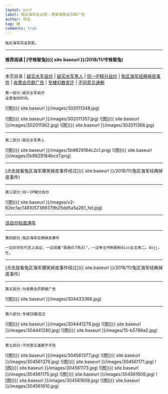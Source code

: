 ```yaml
---
layout: post
label: 兔区海军名远扬——更新收费会员群广告
author: 佚名
tag: 锤
comments: true
---
```


    兔区海军风采剪影。

---

#### 推荐阅读 \| [守株智兔]({{ site.baseurl }}/2018/11/守株智兔) 

---
本页目录 \| [疑买水军自炒](#dxjje) \| [疑买水军黑人](#dxjja) \| [同一IP精分自炒](#dxjjb) \| [兔区海军经典掉皮事件](#dxjjc) \| [收费会员群广告](#dxjjd) \| [专楼ID数变迁](#dxjjf) \| [不同意见速删](#dxjjg) 



<a class="anchor" name="dxjje"></a>

    第一部分:疑买水军自炒
    注意发帖时间。

![图]({{ site.baseurl }}/images/302011348.jpg)

![图]({{ site.baseurl }}/images/302011357.jpg)
![图]({{ site.baseurl }}/images/302011362.jpg)
![图]({{ site.baseurl }}/images/302011368.jpg)

---

<a class="anchor" name="dxjja"></a>

    第二部分:疑买水军黑人

![图]({{ site.baseurl }}/images/5b9829164c2c1.png)
![图]({{ site.baseurl }}/images/5b9829184bcd7.png)

---

[点击就看兔区海军爆笑掉皮事件经过]({{ site.baseurl }}/2018/11/兔区海军经典掉皮事件)


---

<a class="anchor" name="dxjjb"></a>

    第三部分:同一IP精分自炒

![图]({{ site.baseurl }}/images/v2-62ec1ac1481057399379b25dd5a5a281_hd.jpg)

---

[该自炒帖直通车](http://bbs.jjwxc.net/showmsg.php?board=2&boardpagemsg=1&id=3279236)

---

<a class="anchor" name="dxjjc"></a>

    第四部分:兔区海军经典掉皮事件
    
    一边买邓伦代言上自证，一边说着"我是dlf死dl"，一边争当书粉剧粉diss女主男二。dxjj，忙。

---

[点击就看兔区海军爆笑掉皮事件经过]({{ site.baseurl }}/2018/11/兔区海军经典掉皮事件)

---


<a class="anchor" name="dxjjd"></a>

    第五部分:为收费会员群做广告

![图]({{ site.baseurl }}/images/304433366.jpg)

---

<a class="anchor" name="dxjjf"></a>

    第六部分:专楼ID数变迁

![图]({{ site.baseurl }}/images/304441279.jpg)
![图]({{ site.baseurl }}/images/304441280.jpg)
![图]({{ site.baseurl }}/images/15-b5786a2.jpg)

---

<a class="anchor" name="dxjjg"></a>

    第七部分:不同意见速删不手软

![图]({{ site.baseurl }}/images/304561377.jpg)
![图]({{ site.baseurl }}/images/304561379.jpg)
![图]({{ site.baseurl }}/images/304561171.jpg)
![图]({{ site.baseurl }}/images/304561173.jpg)
![图]({{ site.baseurl }}/images/304561175.jpg)
![图]({{ site.baseurl }}/images/304561608.jpg)
![图]({{ site.baseurl }}/images/304561609.jpg)
![图]({{ site.baseurl }}/images/304561610.jpg)